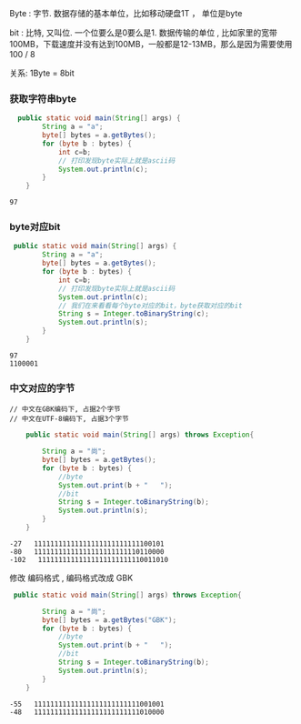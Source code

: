 Byte : 字节. 数据存储的基本单位，比如移动硬盘1T ， 单位是byte

bit : 比特, 又叫位. 一个位要么是0要么是1. 数据传输的单位 , 比如家里的宽带100MB，下载速度并没有达到100MB，一般都是12-13MB，那么是因为需要使用 100 / 8

关系: 1Byte = 8bit





### 获取字符串byte

```java
  public static void main(String[] args) {
        String a = "a";
        byte[] bytes = a.getBytes();
        for (byte b : bytes) {
            int c=b;
            // 打印发现byte实际上就是ascii码
            System.out.println(c);
        }
    }
```

```
97
```





### byte对应bit

```java
 public static void main(String[] args) {
        String a = "a";
        byte[] bytes = a.getBytes();
        for (byte b : bytes) {
            int c=b;
            // 打印发现byte实际上就是ascii码
            System.out.println(c);
            // 我们在来看看每个byte对应的bit，byte获取对应的bit
            String s = Integer.toBinaryString(c);
            System.out.println(s);
        }
    }
```

```
97
1100001
```



### 中文对应的字节

```
// 中文在GBK编码下, 占据2个字节
// 中文在UTF-8编码下, 占据3个字节
```



```java
    public static void main(String[] args) throws Exception{

        String a = "尚";
        byte[] bytes = a.getBytes();
        for (byte b : bytes) {
            //byte
            System.out.print(b + "   ");
            //bit
            String s = Integer.toBinaryString(b);
            System.out.println(s);
        }
    }
```

```
-27   11111111111111111111111111100101
-80   11111111111111111111111110110000
-102   11111111111111111111111110011010
```



修改 编码格式 , 编码格式改成 GBK

```java
 public static void main(String[] args) throws Exception{

        String a = "尚";
        byte[] bytes = a.getBytes("GBK");
        for (byte b : bytes) {
            //byte
            System.out.print(b + "   ");
            //bit
            String s = Integer.toBinaryString(b);
            System.out.println(s);
        }
    }
```

```
-55   11111111111111111111111111001001
-48   11111111111111111111111111010000
```





